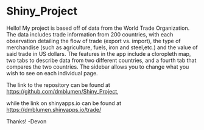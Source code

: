 # Shiny_Project

Hello! My project is based off of data from the World Trade Organization. The data includes trade information from 200 countries, with each observation detailing the flow of trade (export vs. import), the type of merchandise (such as agriculture, fuels, iron and steel,etc.) and the value of said trade in US dollars. The features in the app include a cloropleth map, two tabs to describe data from two different countries, and a fourth tab that compares the two countries. The sidebar allows you to change what you wish to see on each individual page.

The link to the repository can be found at https://github.com/dmblumen/Shiny_Project,

while the link on shinyapps.io can be found at https://dmblumen.shinyapps.io/trade/

Thanks!
-Devon